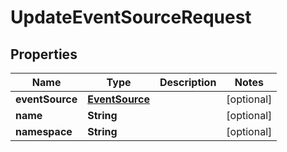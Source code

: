

# UpdateEventSourceRequest

## Properties

Name | Type | Description | Notes
------------ | ------------- | ------------- | -------------
**eventSource** | [**EventSource**](EventSource.md) |  |  [optional]
**name** | **String** |  |  [optional]
**namespace** | **String** |  |  [optional]



